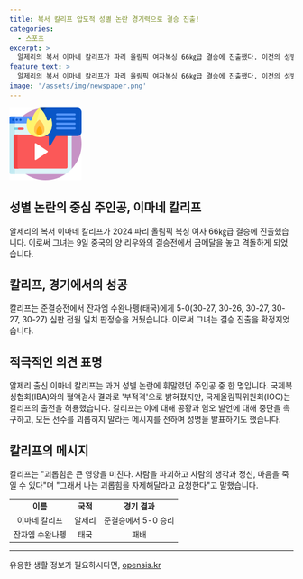 ```yaml
---
title: 복서 칼리프 압도적 성별 논란 경기력으로 결승 진출!
categories:
  - 스포츠
excerpt: >
  알제리의 복서 이마네 칼리프가 파리 올림픽 여자복싱 66㎏급 결승에 진출했다. 이전의 성별 논란에도 불구하고 칼리프는 준결승에서 대승을 거두었고, 중국의 양 리우와의 결승전을 앞두고 있다. 국제복싱협회의 혈액검사 부적격 판정과는 달리 IOC는 칼리프와 린위팅의 출전을 허용했다. 칼리프는 국제사회에게 자신에 대한 혐오 발언과 괴롭힘을 중단하기를 촉구하며, 괴롭힘은 큰 영향을 미친다고 밝혔다.
feature_text: >
  알제리의 복서 이마네 칼리프가 파리 올림픽 여자복싱 66㎏급 결승에 진출했다. 이전의 성별 논란에도 불구하고 칼리프는 준결승에서 대승을 거두었고, 중국의 양 리우와의 결승전을 앞두고 있다. 국제복싱협회의 혈액검사 부적격 판정과는 달리 IOC는 칼리프와 린위팅의 출전을 허용했다. 칼리프는 국제사회에게 자신에 대한 혐오 발언과 괴롭힘을 중단하기를 촉구하며, 괴롭힘은 큰 영향을 미친다고 밝혔다.
image: '/assets/img/newspaper.png'
---
```


<p><img src="/assets/img/news.png" alt="rentncar 속보" /></p>

<h2>성별 논란의 중심 주인공, 이마네 칼리프</h2>

<p data-ke-size="size16">알제리의 복서 이마네 칼리프가 2024 파리 올림픽 복싱 여자 66㎏급 결승에 진출했습니다. 이로써 그녀는 9일 중국의 양 리우와의 결승전에서 금메달을 놓고 격돌하게 되었습니다.</p>

<h2>칼리프, 경기에서의 성공</h2>

<p data-ke-size="size16">칼리프는 준결승전에서 잔자엠 수완나펭(태국)에게 5-0(30-27, 30-26, 30-27, 30-27, 30-27) 심판 전원 일치 판정승을 거뒀습니다. 이로써 그녀는 결승 진출을 확정지었습니다.</p>

<h2>적극적인 의견 표명</h2>

<p data-ke-size="size16">알제리 출신 이마네 칼리프는 과거 성별 논란에 휘말렸던 주인공 중 한 명입니다. 국제복싱협회(IBA)와의 혈액검사 결과로 '부적격'으로 밝혀졌지만, 국제올림픽위원회(IOC)는 칼리프의 출전을 허용했습니다. 칼리프는 이에 대해 공황과 혐오 발언에 대해 중단을 촉구하고, 모든 선수를 괴롭히지 말라는 메시지를 전하며 성명을 발표하기도 했습니다.</p>

<h2>칼리프의 메시지</h2>

<p data-ke-size="size16">칼리프는 "괴롭힘은 큰 영향을 미친다. 사람을 파괴하고 사람의 생각과 정신, 마음을 죽일 수 있다"며 "그래서 나는 괴롭힘을 자제해달라고 요청한다"고 말했습니다.</p>

<table>
  <tr>
    <td style="text-align: center; height: 17px;"><b>이름</b></td>
    <td style="text-align: center; height: 17px;"><b>국적</b></td>
    <td style="text-align: center; height: 17px;"><b>경기 결과</b></td>
  </tr>
  <tr>
    <td style="text-align: center;">이마네 칼리프</td>
    <td style="text-align: center;">알제리</td>
    <td style="text-align: center;">준결승에서 5-0 승리</td>
  </tr>
  <tr>
    <td style="text-align: center;">잔자엠 수완나펭</td>
    <td style="text-align: center;">태국</td>
    <td style="text-align: center;">패배</td>
  </tr>
</table>

<hr>
유용한 생활 정보가 필요하시다면, <a href="https://opensis.kr" rel="dofollow">opensis.kr</a>


